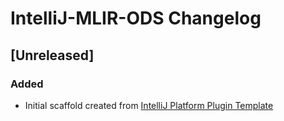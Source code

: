 <!-- Keep a Changelog guide -> https://keepachangelog.com -->

# IntelliJ-MLIR-ODS Changelog

## [Unreleased]
### Added
- Initial scaffold created from [IntelliJ Platform Plugin Template](https://github.com/JetBrains/intellij-platform-plugin-template)
